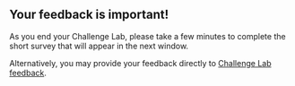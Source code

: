## Your feedback is important!  

As you end your Challenge Lab, please take a few minutes to 
complete the short survey that will appear in the next window.

Alternatively, you may provide your feedback directly to 
<a href = "https://supportrequest.learnondemandsystems.com/sf.php?s=123formbuilder-5553155&control66068515=@Lab.User.Email&control66068522=@Lab.LabInstance.Id&control66608830=@Lab.LabProfile.Id&control66068513=@lab.User.FirstName&control66068514=@lab.User.LastName&control66068517=@lab.User.Organization.Name" target="_blank" Title="Challenge Lab feedback" ID="feedbackID">Challenge Lab feedback</a>.
